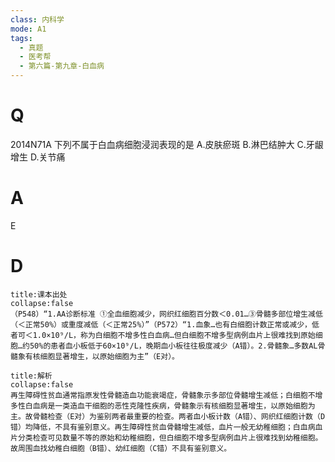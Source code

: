 ```yaml
---
class: 内科学
mode: A1
tags:
  - 真题
  - 医考帮
  - 第六篇-第九章-白血病
---
```


# Q
2014N71A 下列不属于白血病细胞浸润表现的是
A.皮肤瘀斑
B.淋巴结肿大
C.牙龈增生
D.关节痛

# A
E
# D
```ad-note
title:课本出处
collapse:false
（P548）“1.AA诊断标准 ①全血细胞减少，网织红细胞百分数＜0.01…③骨髓多部位增生减低（＜正常50%）或重度减低（＜正常25%）”（P572）“1.血象…也有白细胞计数正常或减少，低者可＜1.0×10⁹/L，称为白细胞不增多性白血病…但白细胞不增多型病例血片上很难找到原始细胞…约50%的患者血小板低于60×10⁹/L，晚期血小板往往极度减少（A错）。2.骨髓象…多数AL骨髓象有核细胞显著增生，以原始细胞为主”（E对）。
```

```ad-summary
title:解析
collapse:false
再生障碍性贫血通常指原发性骨髓造血功能衰竭症，骨髓象示多部位骨髓增生减低；白细胞不增多性白血病是一类造血干细胞的恶性克隆性疾病，骨髓象示有核细胞显著增生，以原始细胞为主。故骨髓检查（E对）为鉴别两者最重要的检查。两者血小板计数（A错）、网织红细胞计数（D错）均降低，不具有鉴别意义。再生障碍性贫血骨髓增生减低，血片一般无幼稚细胞；白血病血片分类检查可见数量不等的原始和幼稚细胞，但白细胞不增多型病例血片上很难找到幼稚细胞。故周围血找幼稚白细胞（B错）、幼红细胞（C错）不具有鉴别意义。
```


